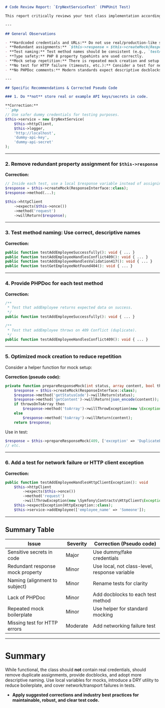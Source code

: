 ```markdown
# Code Review Report: `ErpNextServiceTest` (PHPUnit Test)

This report critically reviews your test class implementation according to industry standards (SOLID, DRY, SRP), **identifies any unoptimized, error-prone, or non-standard practices**, and recommends **specific correction pseudo code lines** to improve maintainability, correctness, and robustness.

---

## General Observations

- **Hardcoded credentials and URLs:** Do not use real/production-like secrets in test code checked-in to a repository.
- **Redundant assignments:** `$this->response = $this->createMock(ResponseInterface::class);` is done multiple times, even though it’s not needed as a field outside `setUp`.
- **Test naming:** Test method names should be consistent (e.g., `testAddEmployee...` instead of `testCreateDocType...` for clarity) reflecting the method actually under test.
- **Type safety:** PHP 8 property typehints are used correctly.
- **Mock setup repetition:** There is repeated mock creation and setup code across tests.
- **No test for HTTP failure (timeouts, etc.):** Consider a test for network-level errors.
- **No PHPDoc comments:** Modern standards expect descriptive docblocks for each test.

---

## Specific Recommendations & Corrected Pseudo Code

### 1. Do **not** store real or example API keys/secrets in code.

**Correction:**
```php
// Use safer dummy credentials for testing purposes.
$this->service = new ErpNextService(
    $this->httpClient,
    $this->logger,
    'http://localhost',
    'dummy-api-key',
    'dummy-api-secret'
);
```

---

### 2. Remove redundant property assignment for `$this->response`

**Correction:**
```php
// Inside each test, use a local $response variable instead of assigning to $this->response
$response = $this->createMock(ResponseInterface::class);
$response->method(...);

$this->httpClient
    ->expects($this->once())
    ->method('request')
    ->willReturn($response);
```

---

### 3. Test method naming: Use correct, descriptive names

**Correction:**
```php
public function testAddEmployeeSuccessfully(): void { ... }
public function testAddEmployeeHandlesConflict409(): void { ... }
public function testAddEmployeeHandlesValidation417(): void { ... }
public function testGetEmployeeNotFound404(): void { ... }
```

---

### 4. Provide PHPDoc for **each test method**

**Correction:**
```php
/**
 * Test that addEmployee returns expected data on success.
 */
public function testAddEmployeeSuccessfully(): void { ... }

/**
 * Test that addEmployee throws on 409 Conflict (duplicate).
 */
public function testAddEmployeeHandlesConflict409(): void { ... }
```

---

### 5. Optimized mock creation to **reduce repetition**

Consider a helper function for mock setup:

**Correction (pseudo code):**
```php
private function prepareResponseMock(int status, array content, bool throwsOnToArray = false): ResponseInterface
    $response = $this->createMock(ResponseInterface::class);
    $response->method('getStatusCode')->willReturn(status);
    $response->method('getContent')->willReturn(json_encode(content));
    if throwsOnToArray then
        $response->method('toArray')->willThrowException(new \Exception());
    else
        $response->method('toArray')->willReturn(content);
    return $response;
```
Use in test:
```php
$response = $this->prepareResponseMock(409, ['exception' => 'DuplicateEntryError: ...'], true);
// etc.
```

---

### 6. Add a test for network failure or HTTP client exception

**Correction:**
```php
public function testAddEmployeeHandlesHttpClientException(): void
    $this->httpClient
        ->expects($this->once())
        ->method('request')
        ->willThrowException(new \Symfony\Contracts\HttpClient\Exception\TransportException('Network error'));
    $this->expectException(HttpException::class);
    $this->service->addEmployee(['employee_name' => 'Someone']);
```

---

## Summary Table

| Issue                   | Severity | Correction (Pseudo code)                                             |
|-------------------------|----------|----------------------------------------------------------------------|
| Sensitive secrets in code         | Major    | Use dummy/fake credentials                                        |
| Redundant response mock property  | Minor    | Use local, not class-level, response variable                     |
| Naming (alignment to subject)     | Minor    | Rename tests for clarity                                          |
| Lack of PHPDoc                    | Minor    | Add docblocks to each test method                                 |
| Repeated mock boilerplate         | Minor    | Use helper for standard mocking                                   |
| Missing test for HTTP errors      | Moderate | Add networking failure test                                       |

---

# Summary

While functional, the class should **not** contain real credentials, should remove duplicate assignments, provide docblocks, and adopt more descriptive naming. Use local variables for mocks, introduce a DRY utility to reduce boilerplate, and cover network/transport failures in tests.

- **Apply suggested corrections and industry best practices for maintainable, robust, and clear test code.**
```